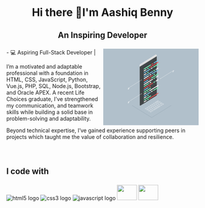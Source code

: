 <h1 align="center">Hi there 👋I'm Aashiq Benny</h1>

###

<h2 align="center">An Inspiring Developer</h2>

###

<img align="right" height="200" width="250" src="Comp Gif.gif"  />

###

<p align="left">-
  💻 Aspiring Full-Stack Developer | 

I’m a motivated and adaptable professional with a foundation in HTML, CSS, JavaScript, Python, Vue.js, PHP, SQL, Node.js, Bootstrap, and Oracle APEX. A recent Life Choices graduate, I’ve strengthened my communication, and teamwork skills while building a solid base in problem-solving and adaptability.

Beyond technical expertise, I’ve gained experience supporting peers in projects which taught me the value of collaboration and resilience.


###

<br clear="both">

<h2 align="left">I code with</h2>

###

<div align="left">
  <img src="https://cdn.jsdelivr.net/gh/devicons/devicon/icons/html5/html5-original.svg" height="40" width="52" alt="html5 logo"  />
  <img src="https://cdn.jsdelivr.net/gh/devicons/devicon/icons/css3/css3-original.svg" height="40" width="52" alt="css3 logo"  />
  <img src="https://cdn.jsdelivr.net/gh/devicons/devicon/icons/javascript/javascript-original.svg" height="40" width="52" alt="javascript logo"  />
  <img src="https://cdn.jsdelivr.net/gh/devicons/devicon/icons/bootstrap/bootstrap-original.svg" height="40" width="52 alt="bootstrap logo"  />
  <img src="https://cdn.jsdelivr.net/gh/devicons/devicon@latest/icons/mysql/mysql-original.svg"  height="40"  width="52 />
  <img src="https://cdn.jsdelivr.net/gh/devicons/devicon@latest/icons/python/python-original.svg" height="40"  width="52/>
  <img src="https://cdn.jsdelivr.net/gh/devicons/devicon@latest/icons/php/php-original.svg"  height="40"  width="52/>
          

 
  
  
</div>

###

<div align="center">
  
</div>

###

<br clear="both">


###
